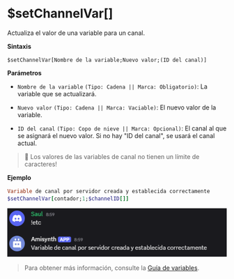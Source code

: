 # $setChannelVar[]

Actualiza el valor de una variable para un canal.

**Sintaxis**
```
$setChannelVar[Nombre de la variable;Nuevo valor;(ID del canal)]
```

**Parámetros**
- `Nombre de la variable` `(Tipo: Cadena || Marca: Obligatorio)`: La variable que se actualizará.

- `Nuevo valor` `(Tipo: Cadena || Marca: Vaciable)`: El nuevo valor de la variable.

- `ID del canal` `(Tipo: Copo de nieve || Marca: Opcional)`: El canal al que se asignará el nuevo valor. Si no hay "ID del canal", se usará el canal actual.

> 📝 Los valores de las variables de canal no tienen un límite de caracteres!

**Ejemplo**

```ruby
Variable de canal por servidor creada y establecida correctamente
$setChannelVar[contador;1;$channelID[]]
```

![alt text](image-66.png)

> Para obtener más información, consulte la [Guía de variables](../gen/variables.md).
